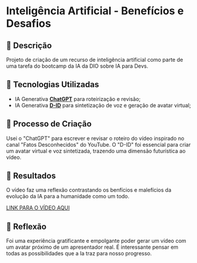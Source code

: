 # Inteligência Artificial - Benefícios e Desafios

## 📒 Descrição
Projeto de criação de um recurso de inteligência artificial como parte de uma tarefa do bootcamp da IA da DIO sobre IA para Devs.

## 🤖 Tecnologias Utilizadas
- IA Generativa **[ChatGPT](https://chat.openai.com)** para roteirização e revisão;
- IA Generativa **[D-ID](https://www.d-id.com)** para sintetização de voz e geração de avatar virtual;


## 🧐 Processo de Criação
Usei o "ChatGPT" para escrever e revisar o roteiro do vídeo inspirado no canal "Fatos Desconhecidos" do YouTube. O "D-ID" foi essencial para criar um avatar virtual e voz sintetizada, trazendo uma dimensão futurística ao vídeo.

## 🚀 Resultados
O vídeo faz uma reflexão contrastando os benfícios e malefícios da evolução da IA para a humanidade como um todo.

[LINK PARA O VÍDEO AQUI](vídeo/beneficios-e-desafios-IA.mp4)

## 💭 Reflexão
Foi uma experiência gratificante e empolgante poder gerar um vídeo com um avatar próximo de um apresentador real. É interessante pensar em todas as possibilidades que a Ia traz para nosso progresso.
